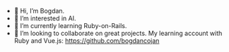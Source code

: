 - 👋 Hi, I’m Bogdan.
- 👀 I’m interested in AI.
- 🌱 I’m currently learning Ruby-on-Rails.
- 💞️ I’m looking to collaborate on great projects.
My learning account with Ruby and Vue.js: https://github.com/bogdancojan
<!---
bogdan-cojan/bogdan-cojan is a ✨ special ✨ repository because its `README.md` (this file) appears on your GitHub profile.
You can click the Preview link to take a look at your changes.
--->
